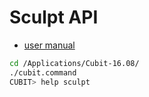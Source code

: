 # Sculpt API

* [user manual](https://cubit.sandia.gov/files/cubit/16.08/help_manual/WebHelp/cubithelp.htm)


```bash
cd /Applications/Cubit-16.08/
./cubit.command
CUBIT> help sculpt